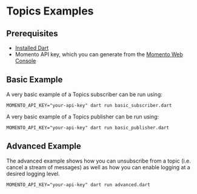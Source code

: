 # Topics Examples

## Prerequisites

- [Installed Dart](https://dart.dev/get-dart)
- Momento API key, which you can generate from the [Momento Web Console](https://console.gomomento.com/api-keys)

## Basic Example

A very basic example of a Topics subscriber can be run using:

```
MOMENTO_API_KEY="your-api-key" dart run basic_subscriber.dart
```

A very basic example of a Topics publisher can be run using:

```
MOMENTO_API_KEY="your-api-key" dart run basic_publisher.dart
```

## Advanced Example

The advanced example shows how you can unsubscribe from a topic (i.e. cancel a stream of messages) as well as how you can enable logging at a desired logging level.

```
MOMENTO_API_KEY="your-api-key" dart run advanced.dart
```